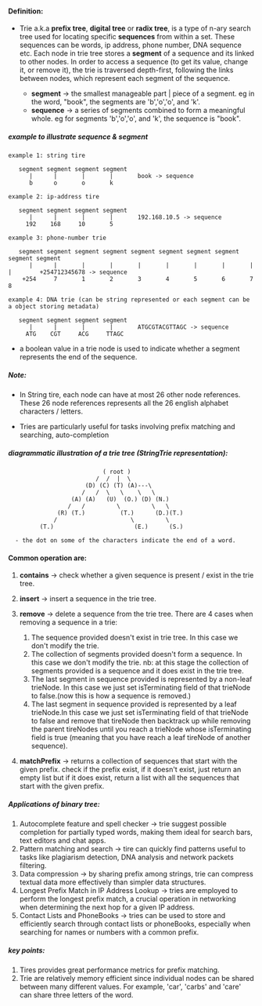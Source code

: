 #### Definition:
- Trie a.k.a **prefix tree**, **digital tree** or **radix tree**, is a type of n-ary search tree used for locating specific **sequences** from within a set. These sequences can be words, ip address, phone number, DNA sequence etc. Each node in trie tree stores a **segment** of a sequence and its linked to other nodes. In order to access a sequence (to get its value, change it, or remove it), the trie is traversed depth-first, following the links between nodes, which represent each segment of the sequence.

   - **segment** -> the smallest manageable part | piece of a segment. eg in the word, "book", the segments are 'b','o','o', and 'k'.
   - **sequence** -> a series of segments combined to form a meaningful whole. eg for segments 'b','o','o', and 'k', the sequence is "book".

##### example to illustrate sequence & segment
```
example 1: string tire

   segment segment segment segment  
      |      |       |       |       book -> sequence
      b      o       o       k

example 2: ip-address tire
   
   segment segment segment segment  
      |      |       |       |       192.168.10.5 -> sequence
     192    168     10       5  

example 3: phone-number trie

   segment segment segment segment segment segment segment segment segment segment
      |      |       |       |       |       |       |       |       |       |        +254712345678 -> sequence
    +254     7       1       2       3       4       5       6       7       8 
   
example 4: DNA trie (can be string represented or each segment can be a object storing metadata)
   
   segment segment segment segment  
      |      |       |       |       ATGCGTACGTTAGC -> sequence
     ATG    CGT     ACG     TTAGC  

```
- a boolean value in a trie node is used to indicate whether a segment represents the end of the sequence.
  
##### Note:
- In String tire, each node can have at most 26 other node references. These 26 node references represents all the 26 english alphabet characters / letters.
  
- Tries are particularly useful for tasks involving prefix matching and searching, auto-completion


##### diagrammatic illustration of a trie tree (StringTrie representation):
```
                           ( root )
                         /  /  |  \  
                      (D) (C) (T) (A)---\
                     /   /  \   \    \   \
                  (A) (A)   (U)  (O.) (D) (N.)
                 /   /         \         \   \
              (R) (T.)          (T.)      (D.)(T.)
             /                     \         \
         (T.)                       (E.)      (S.)
  
  - the dot on some of the characters indicate the end of a word.
```

#### Common operation are:
1. **contains** -> check whether a given sequence is present / exist in the trie tree.
2. **insert** -> insert a sequence in the trie tree. 
3. **remove** -> delete a sequence from the trie tree. There are 4 cases when removing a sequence in a trie:
   
   1. The sequence provided doesn't exist in trie tree. In this case we don't modify the trie.
   2. The collection of segments provided doesn't form a sequence. In this case we don't modify the trie.
      nb: at this stage the collection of segments provided is a sequence and it does exist in the trie tree.
   3. The last segment in sequence provided is represented by a non-leaf trieNode. In this case we just set isTerminating field of that trieNode to false.(now this is how a sequence is removed.)
   4. The last segment in sequence provided is represented by a leaf trieNode.In this case we just set isTerminating field of that trieNode to false and remove that tireNode then backtrack up while removing the parent tireNodes until you reach a trieNode whose isTerminating field is true (meaning that you have reach a leaf tireNode of another sequence).
   
4. **matchPrefix** -> returns a collection of sequences that start with the given prefix. check if the prefix exist, if it doesn't exist, just return an empty list but if it does exist, return a list with all the sequences that start with the given prefix.


##### Applications of binary tree:
1. Autocomplete feature and spell checker -> trie suggest possible completion for partially typed words, making them ideal for search bars, text editors and chat apps.
2. Pattern matching and search -> tire can quickly find patterns useful to tasks like plagiarism detection, DNA analysis and network packets filtering.
3. Data compression -> by sharing prefix among strings, trie can compress textual data more effectively than simpler data structures.
4. Longest Prefix Match in IP Address Lookup -> tries are employed to perform the longest prefix match, a crucial operation in networking when determining the next hop for a given IP address.
5. Contact Lists and PhoneBooks -> tries can be used to store and efficiently search through contact lists or phoneBooks, especially when searching for names or numbers with a common prefix.

##### key points:
1. Tires provides great performance metrics for prefix matching.
2. Trie are relatively memory efficient since individual nodes can be shared between many different values. For example, 'car', 'carbs' and 'care' can share three letters of the word.